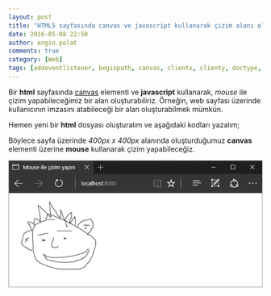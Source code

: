 ```yaml
---
layout: post
title: "HTML5 sayfasında canvas ve javascript kullanarak çizim alanı oluşturma"
date: 2016-05-08 22:50
author: engin.polat
comments: true
category: [Web]
tags: [addeventlistener, beginpath, canvas, clientx, clienty, doctype, document, event, getboundingclientrect, getcontext, getelementbyid, html, html5, javascript, lineto, mouse, mousedown, mousemove, mouseup, moveto, stroke]
---
```

Bir **html** sayfasında <a href="http://www.w3schools.com/HTML/html5_canvas.asp" target="_blank" rel="noopener">canvas</a> elementi ve **javascript** kullanarak, *mouse* ile çizim yapabileceğimiz bir alan oluşturabiliriz. Örneğin, web sayfası üzerinde kullanıcının imzasını atabileceği bir alan oluşturabilmek mümkün.

Hemen yeni bir **html** dosyası oluşturalım ve aşağıdaki kodları yazalım;

<script src="https://gist.github.com/polatengin/2b26204152753feef99f60979efeb93c.js?file=Index.html"></script>

Böylece sayfa üzerinde *400px x 400px* alanında oluşturduğumuz **canvas** elementi üzerine **mouse** kullanarak çizim yapabileceğiz.

![](/assets/uploads/2016/05/html5-canvas-ile-cizim.png)

